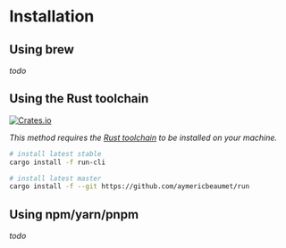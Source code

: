 # Installation

## Using brew

_todo_

## Using the Rust toolchain

[![Crates.io](https://img.shields.io/crates/v/run-cli)](https://crates.io/crates/run-cli)

_This method requires the [Rust
toolchain](https://www.rust-lang.org/tools/install) to be installed on your
machine._

```bash
# install latest stable
cargo install -f run-cli

# install latest master
cargo install -f --git https://github.com/aymericbeaumet/run
```

## Using npm/yarn/pnpm

_todo_
